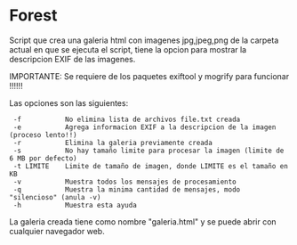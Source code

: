 # Forest
 Script que crea una galeria html con imagenes jpg,jpeg,png de la carpeta actual en que se ejecuta el script, tiene la opcion para mostrar la descripcion EXIF de las imagenes.
 
IMPORTANTE: Se requiere de los paquetes exiftool y mogrify para funcionar !!!!!!
 
 Las opciones son las siguientes:
 
     -f           No elimina lista de archivos file.txt creada
     -e           Agrega informacion EXIF a la descripcion de la imagen (proceso lento!!)
     -r           Elimina la galeria previamente creada 
     -s           No hay tamaño limite para procesar la imagen (limite de 6 MB por defecto)
     -t LIMITE    Limite de tamaño de imagen, donde LIMITE es el tamaño en KB
     -v           Muestra todos los mensajes de procesamiento
     -q           Muestra la minima cantidad de mensajes, modo "silencioso" (anula -v)
     -h           Muestra esta ayuda

La galeria creada tiene como nombre "galeria.html" y se puede abrir con cualquier navegador web.
